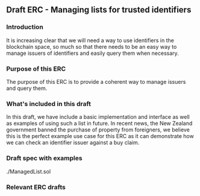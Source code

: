## Draft ERC - Managing lists for trusted identifiers

### Introduction

It is increasing clear that we will need a way to use identifiers in the blockchain space, so much so that there needs to be an easy way to manage issuers of identifiers and easily query them when necessary.

### Purpose of this ERC

The purpose of this ERC is to provide a coherent way to manage issuers and query them.

### What's included in this draft

In this draft, we have include a basic implementation and interface as well as examples of using such a list in future.
In recent news, the New Zealand government banned the purchase of property from foreigners, we believe this is the perfect example use case for this ERC as it can demonstrate how we can check an identifier issuer against a buy claim.

### Draft spec with examples

./ManagedList.sol

### Relevant ERC drafts
